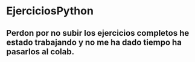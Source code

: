 # EjerciciosPython

## Perdon por no subir los ejercicios completos he estado trabajando y no me ha dado tiempo ha pasarlos al colab.
